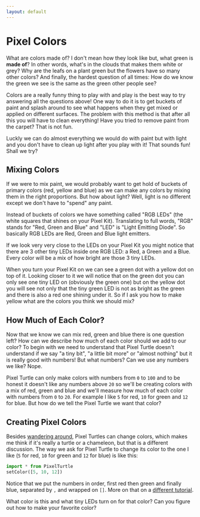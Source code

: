 ```yaml
---
layout: default
---
```


# Pixel Colors

What are colors made of? I don't mean how they look like but, what green is **made of**? In other words, what's in the clouds that makes them white or grey? Why are the leafs on a plant green but the flowers have so many other colors? And finally, the hardest question of all times: How do we know the green we see is the same as the green other people see?

Colors are a really funny thing to play with and play is the best way to try answering all the questions above! One way to do it is to get buckets of paint and splash around to see what happens when they get mixed or applied on different surfaces. The problem with this method is that after all this you will have to clean everything! Have you tried to remove paint from the carpet? That is not fun.

Luckly we can do almost everything we would do with paint but with light and you don't have to clean up light after you play with it! That sounds fun! Shall we try?

## Mixing Colors

If we were to mix paint, we would probably want to get hold of buckets of primary colors (red, yellow and blue) as we can make any colors by mixing them in the right proportions. But how about light? Well, light is no different except we don't have to "spend" any paint.

Instead of buckets of colors we have something called "RGB LEDs" (the white squares that shines on your Pixel Kit). Translating to full words, "RGB" stands for "Red, Green and Blue" and "LED" is "Light Emitting Diode". So basically RGB LEDs are Red, Green and Blue light emitters.

If we look very very close to the LEDs on your Pixel Kit you might notice that there are 3 other tiny LEDs inside one RGB LED: a Red, a Green and a Blue. Every color will be a mix of how bright are those 3 tiny LEDs.

When you turn your Pixel Kit on we can see a green dot with a yellow dot on top of it. Looking closer to it we will notice that on the green dot you can only see one tiny LED on (obviously the green one) but on the yellow dot you will see not only that the tiny green LED is not as bright as the green and there is also a red one shining under it. So if I ask you how to make yellow what are the colors you think we should mix?

## How Much of Each Color?

Now that we know we can mix red, green and blue there is one question left? How can we describe how much of each color should we add to our color? To begin with we need to understand that Pixel Turtle doesn't understand if we say "a tiny bit", "a little bit more" or "almost nothing" but it is really good with numbers! But what numbers? Can we use any numbers we like? Nope.

Pixel Turtle can only make colors with numbers from `0` to `100` and to be honest it doesn't like any numbers above `20` so we'll be creating colors with a mix of red, green and blue and we'll measure how much of each color with numbers from `0` to `20`. For example I like `5` for red, `10` for green and `12` for blue. But how do we tell the Pixel Turtle we want that color?

## Creating Pixel Colors

Besides [wandering around](./pixel-turtle-wandering.html), Pixel Turtles can change colors, which makes me think if it's really a turtle or a chameleon, but that is a different discussion. The way we ask for Pixel Turtle to change its color to the one I like (`5` for red, `10` for green and `12` for blue) is like this:

```python
import * from PixelTurtle
setColor([5, 10, 12])
```

Notice that we put the numbers in order, first red then green and finally blue, separated by `,` and wrapped on `[]`. More on that on a [different tutorial](./list-of-things.html).

What color is this and what tiny LEDs turn on for that color? Can you figure out how to make your favorite color?
